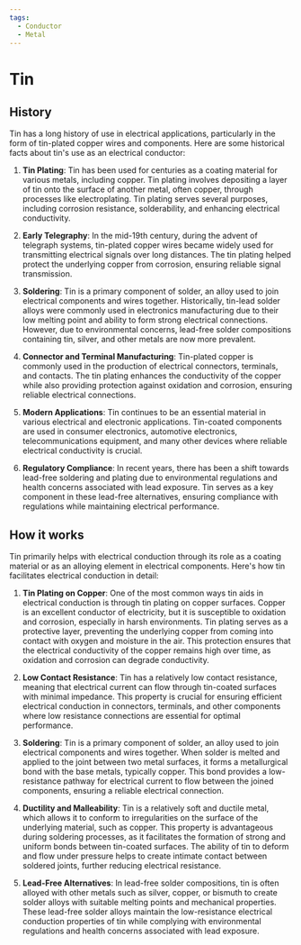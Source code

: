 ```yaml
---
tags:
  - Conductor
  - Metal
---
```


<head>
    <meta charset="UTF-8">
    <meta name="viewport" content="width=device-width, initial-scale=1.0">
    <meta name="description" content="Welcome to ac-electricity! Here you will learn more about electricity, the different components used to make an electrical circuit as well as their features and use cases.">
    <meta name="keywords" content="alexis carbillet, carbillet, electricity, capacitors, conductors, diodes, electronic, energy source, hardware, home appliances, inductors, insulators, resistors, semi-conductors">
    <meta name="author" content="Alexis Carbillet ">
</head>

# Tin

## History

Tin has a long history of use in electrical applications, particularly in the form of tin-plated copper wires and components. Here are some historical facts about tin's use as an electrical conductor:

1. **Tin Plating**: Tin has been used for centuries as a coating material for various metals, including copper. Tin plating involves depositing a layer of tin onto the surface of another metal, often copper, through processes like electroplating. Tin plating serves several purposes, including corrosion resistance, solderability, and enhancing electrical conductivity.

2. **Early Telegraphy**: In the mid-19th century, during the advent of telegraph systems, tin-plated copper wires became widely used for transmitting electrical signals over long distances. The tin plating helped protect the underlying copper from corrosion, ensuring reliable signal transmission.

3. **Soldering**: Tin is a primary component of solder, an alloy used to join electrical components and wires together. Historically, tin-lead solder alloys were commonly used in electronics manufacturing due to their low melting point and ability to form strong electrical connections. However, due to environmental concerns, lead-free solder compositions containing tin, silver, and other metals are now more prevalent.

4. **Connector and Terminal Manufacturing**: Tin-plated copper is commonly used in the production of electrical connectors, terminals, and contacts. The tin plating enhances the conductivity of the copper while also providing protection against oxidation and corrosion, ensuring reliable electrical connections.

5. **Modern Applications**: Tin continues to be an essential material in various electrical and electronic applications. Tin-coated components are used in consumer electronics, automotive electronics, telecommunications equipment, and many other devices where reliable electrical conductivity is crucial.

6. **Regulatory Compliance**: In recent years, there has been a shift towards lead-free soldering and plating due to environmental regulations and health concerns associated with lead exposure. Tin serves as a key component in these lead-free alternatives, ensuring compliance with regulations while maintaining electrical performance.

## How it works

Tin primarily helps with electrical conduction through its role as a coating material or as an alloying element in electrical components. Here's how tin facilitates electrical conduction in detail:

1. **Tin Plating on Copper**: One of the most common ways tin aids in electrical conduction is through tin plating on copper surfaces. Copper is an excellent conductor of electricity, but it is susceptible to oxidation and corrosion, especially in harsh environments. Tin plating serves as a protective layer, preventing the underlying copper from coming into contact with oxygen and moisture in the air. This protection ensures that the electrical conductivity of the copper remains high over time, as oxidation and corrosion can degrade conductivity.

2. **Low Contact Resistance**: Tin has a relatively low contact resistance, meaning that electrical current can flow through tin-coated surfaces with minimal impedance. This property is crucial for ensuring efficient electrical conduction in connectors, terminals, and other components where low resistance connections are essential for optimal performance.

3. **Soldering**: Tin is a primary component of solder, an alloy used to join electrical components and wires together. When solder is melted and applied to the joint between two metal surfaces, it forms a metallurgical bond with the base metals, typically copper. This bond provides a low-resistance pathway for electrical current to flow between the joined components, ensuring a reliable electrical connection.

4. **Ductility and Malleability**: Tin is a relatively soft and ductile metal, which allows it to conform to irregularities on the surface of the underlying material, such as copper. This property is advantageous during soldering processes, as it facilitates the formation of strong and uniform bonds between tin-coated surfaces. The ability of tin to deform and flow under pressure helps to create intimate contact between soldered joints, further reducing electrical resistance.

5. **Lead-Free Alternatives**: In lead-free solder compositions, tin is often alloyed with other metals such as silver, copper, or bismuth to create solder alloys with suitable melting points and mechanical properties. These lead-free solder alloys maintain the low-resistance electrical conduction properties of tin while complying with environmental regulations and health concerns associated with lead exposure.